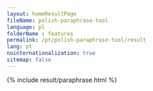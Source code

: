 ```yaml
---
layout: homeResultPage
fileName: polish-paraphrase-tool
language: pl
folderName : features
permalink: /pt/polish-paraphrase-tool/result
lang: pt
nointernationalization: true
sitemap: false
---
```

{% include result/paraphrase.html %}

<script src="/js/result/paraprashing.js" data-foldername="{{page.folderName}}" data-lang="{{page.lang}}"></script>
